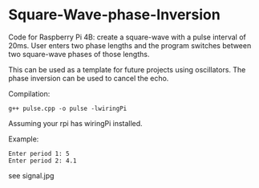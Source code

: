 # Square-Wave-phase-Inversion
Code for Raspberry Pi 4B: create a square-wave with a pulse interval of 20ms. User enters two phase lengths and the program switches between two square-wave phases of those lengths.

This can be used as a template for future projects using oscillators. The phase inversion can be used to cancel the echo.

Compilation:
```
g++ pulse.cpp -o pulse -lwiringPi
```
Assuming your rpi has wiringPi installed.

Example: 
```
Enter period 1: 5
Enter period 2: 4.1
```
see signal.jpg
